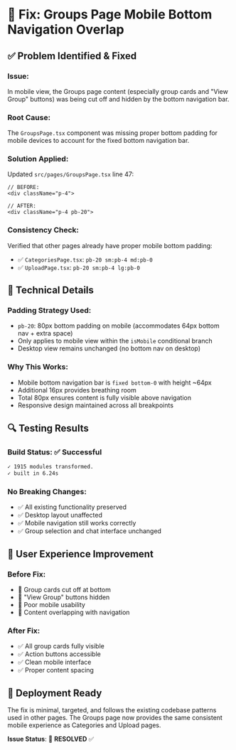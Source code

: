 # 🎯 Fix: Groups Page Mobile Bottom Navigation Overlap

## ✅ Problem Identified & Fixed

### **Issue**: 
In mobile view, the Groups page content (especially group cards and "View Group" buttons) was being cut off and hidden by the bottom navigation bar.

### **Root Cause**: 
The `GroupsPage.tsx` component was missing proper bottom padding for mobile devices to account for the fixed bottom navigation bar.

### **Solution Applied**:
Updated `src/pages/GroupsPage.tsx` line 47:
```tsx
// BEFORE:
<div className="p-4">

// AFTER:
<div className="p-4 pb-20">
```

### **Consistency Check**:
Verified that other pages already have proper mobile bottom padding:
- ✅ `CategoriesPage.tsx`: `pb-20 sm:pb-4 md:pb-0`
- ✅ `UploadPage.tsx`: `pb-20 sm:pb-4 lg:pb-0`

## 🎨 Technical Details

### **Padding Strategy Used**:
- `pb-20`: 80px bottom padding on mobile (accommodates 64px bottom nav + extra space)
- Only applies to mobile view within the `isMobile` conditional branch
- Desktop view remains unchanged (no bottom nav on desktop)

### **Why This Works**:
- Mobile bottom navigation bar is `fixed bottom-0` with height ~64px
- Additional 16px provides breathing room
- Total 80px ensures content is fully visible above navigation
- Responsive design maintained across all breakpoints

## 🔍 Testing Results

### **Build Status**: ✅ Successful
```bash
✓ 1915 modules transformed.
✓ built in 6.24s
```

### **No Breaking Changes**:
- ✅ All existing functionality preserved
- ✅ Desktop layout unaffected
- ✅ Mobile navigation still works correctly
- ✅ Group selection and chat interface unchanged

## 📱 User Experience Improvement

### **Before Fix**:
- 🚫 Group cards cut off at bottom
- 🚫 "View Group" buttons hidden
- 🚫 Poor mobile usability
- 🚫 Content overlapping with navigation

### **After Fix**:
- ✅ All group cards fully visible
- ✅ Action buttons accessible
- ✅ Clean mobile interface
- ✅ Proper content spacing

## 🚀 Deployment Ready

The fix is minimal, targeted, and follows the existing codebase patterns used in other pages. The Groups page now provides the same consistent mobile experience as Categories and Upload pages.

**Issue Status**: 🎯 **RESOLVED** ✅
